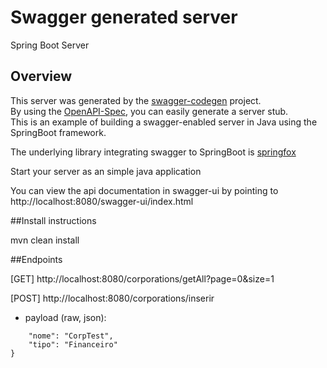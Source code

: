 # Swagger generated server

Spring Boot Server 


## Overview  
This server was generated by the [swagger-codegen](https://github.com/swagger-api/swagger-codegen) project.  
By using the [OpenAPI-Spec](https://github.com/swagger-api/swagger-core), you can easily generate a server stub.  
This is an example of building a swagger-enabled server in Java using the SpringBoot framework.  

The underlying library integrating swagger to SpringBoot is [springfox](https://github.com/springfox/springfox)  

Start your server as an simple java application  

You can view the api documentation in swagger-ui by pointing to  
http://localhost:8080/swagger-ui/index.html

##Install instructions

mvn clean install

##Endpoints

[GET] http://localhost:8080/corporations/getAll?page=0&size=1

[POST] http://localhost:8080/corporations/inserir
- payload (raw, json):
```{
    "nome": "CorpTest",
    "tipo": "Financeiro"
}